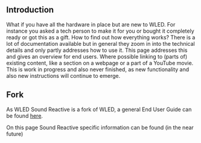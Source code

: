 ## Introduction

What if you have all the hardware in place but are new to WLED. For instance you asked a tech person to make it for you or bought it completely ready or got this as a gift. How to find out how everything works? There is a lot of documentation available but in general they zoom in into the technical details and only partly addresses how to use it.
This page addresses this and gives an overview for end users. Where possible linking to (parts of) existing content, like a section on a webpage or a part of a YouTube movie.
This is work in progress and also never finished, as new functionality and also new instructions will continue to emerge.

## Fork
As WLED Sound Reactive is a fork of WLED, a general End User Guide can be found [here](https://github.com/Aircoookie/WLED/wiki/End-user-guide).

On this page Sound Reactive specific information can be found (in the near future)